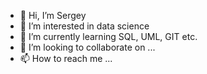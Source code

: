 - 👋 Hi, I’m Sergey
- 👀 I’m interested in data science
- 🌱 I’m currently learning SQL, UML, GIT etc.
- 💞️ I’m looking to collaborate on ...
- 📫 How to reach me ...

<!---
SergeyAK72/SergeyAK72 is a ✨ special ✨ repository because its `README.md` (this file) appears on your GitHub profile.
You can click the Preview link to take a look at your changes.
--->
